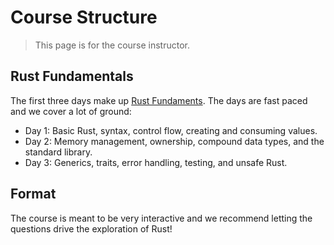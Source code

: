 # Course Structure

> This page is for the course instructor.

## Rust Fundamentals

The first three days make up [Rust Fundaments](../welcome-day-1.md).
The days are fast paced and we cover a lot of ground:

* Day 1: Basic Rust, syntax, control flow, creating and consuming values.
* Day 2: Memory management, ownership, compound data types, and the standard library.
* Day 3: Generics, traits, error handling, testing, and unsafe Rust.

## Format

The course is meant to be very interactive and we recommend letting the
questions drive the exploration of Rust!
